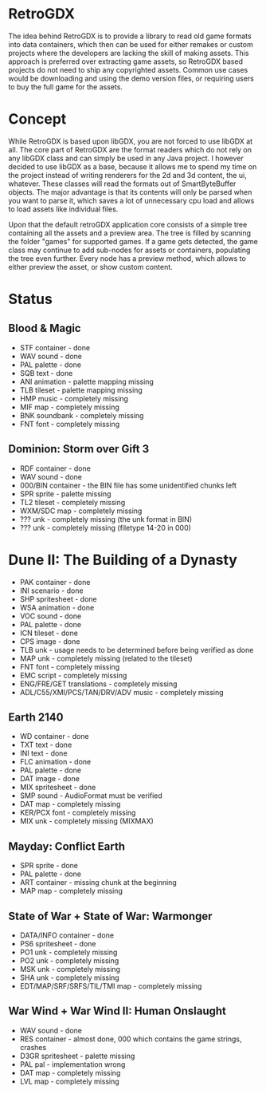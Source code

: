# RetroGDX

The idea behind RetroGDX is to provide a library to read old game formats into data containers, which then can be used for either remakes or custom projects where the developers are lacking the skill of making assets. This approach is preferred over extracting game assets, so RetroGDX based projects do not need to ship any copyrighted assets. Common use cases would be downloading and using the demo version files, or requiring users to buy the full game for the assets.

# Concept

While RetroGDX is based upon libGDX, you are not forced to use libGDX at all. The core part of RetroGDX are the format readers which do not rely on any libGDX class and can simply be used in any Java project. I however decided to use libGDX as a base, because it allows me to spend my time on the project instead of writing renderers for the 2d and 3d content, the ui, whatever. These classes will read the formats out of SmartByteBuffer objects. The major advantage is that its contents will only be parsed when you want to parse it, which saves a lot of unnecessary cpu load and allows to load assets like individual files.

Upon that the default retroGDX application core consists of a simple tree containing all the assets and a preview area. The tree is filled by scanning the folder "games" for supported games. If a game gets detected, the game class may continue to add sub-nodes for assets or containers, populating the tree even further. Every node has a preview method, which allows to either preview the asset, or show custom content.

# Status

## Blood & Magic
- STF container - done
- WAV sound - done
- PAL palette - done
- SQB text - done
- ANI animation - palette mapping missing
- TLB tileset - palette mapping missing
- HMP music - completely missing
- MIF map - completely missing
- BNK soundbank - completely missing
- FNT font - completely missing

## Dominion: Storm over Gift 3
- RDF container - done
- WAV sound - done
- 000/BIN container - the BIN file has some unidentified chunks left
- SPR sprite - palette missing
- TL2 tileset - completely missing
- WXM/SDC map - completely missing
- ??? unk - completely missing (the unk format in BIN)
- ??? unk - completely missing (filetype 14-20 in 000)

# Dune II: The Building of a Dynasty
- PAK container - done
- INI scenario - done
- SHP spritesheet - done
- WSA animation - done
- VOC sound - done
- PAL palette - done
- ICN tileset - done
- CPS image - done
- TLB unk - usage needs to be determined before being verified as done
- MAP unk - completely missing (related to the tileset)
- FNT font - completely missing
- EMC script - completely missing
- ENG/FRE/GET translations - completely missing
- ADL/C55/XMI/PCS/TAN/DRV/ADV music - completely missing

## Earth 2140
- WD container - done
- TXT text - done
- INI text - done
- FLC animation - done
- PAL palette - done
- DAT image - done
- MIX spritesheet - done
- SMP sound - AudioFormat must be verified
- DAT map - completely missing
- KER/PCX font - completely missing
- MIX unk - completely missing (MIXMAX)

## Mayday: Conflict Earth
- SPR sprite - done
- PAL palette - done
- ART container - missing chunk at the beginning
- MAP map - completely missing

## State of War + State of War: Warmonger
- DATA/INFO container - done
- PS6 spritesheet - done
- PO1 unk - completely missing
- PO2 unk - completely missing
- MSK unk - completely missing
- SHA unk - completely missing
- EDT/MAP/SRF/SRFS/TIL/TMI map - completely missing

## War Wind + War Wind II: Human Onslaught
- WAV sound - done
- RES container - almost done, 000 which contains the game strings, crashes
- D3GR spritesheet - palette missing
- PAL pal - implementation wrong
- DAT map - completely missing
- LVL map - completely missing
